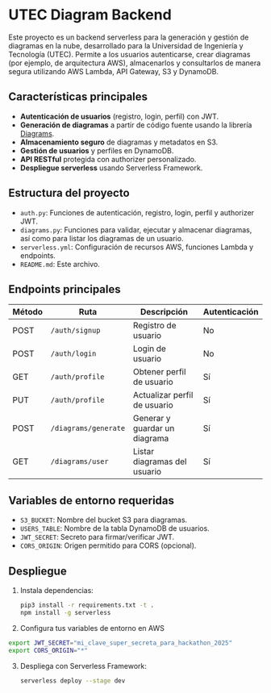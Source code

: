 # UTEC Diagram Backend

Este proyecto es un backend serverless para la generación y gestión de diagramas en la nube, desarrollado para la Universidad de Ingeniería y Tecnología (UTEC). Permite a los usuarios autenticarse, crear diagramas (por ejemplo, de arquitectura AWS), almacenarlos y consultarlos de manera segura utilizando AWS Lambda, API Gateway, S3 y DynamoDB.

## Características principales

- **Autenticación de usuarios** (registro, login, perfil) con JWT.
- **Generación de diagramas** a partir de código fuente usando la librería [Diagrams](https://diagrams.mingrammer.com/).
- **Almacenamiento seguro** de diagramas y metadatos en S3.
- **Gestión de usuarios** y perfiles en DynamoDB.
- **API RESTful** protegida con authorizer personalizado.
- **Despliegue serverless** usando Serverless Framework.

## Estructura del proyecto

- `auth.py`: Funciones de autenticación, registro, login, perfil y authorizer JWT.
- `diagrams.py`: Funciones para validar, ejecutar y almacenar diagramas, así como para listar los diagramas de un usuario.
- `serverless.yml`: Configuración de recursos AWS, funciones Lambda y endpoints.
- `README.md`: Este archivo.

## Endpoints principales

| Método | Ruta                   | Descripción                        | Autenticación |
|--------|------------------------|------------------------------------|---------------|
| POST   | `/auth/signup`         | Registro de usuario                | No            |
| POST   | `/auth/login`          | Login de usuario                   | No            |
| GET    | `/auth/profile`        | Obtener perfil de usuario          | Sí            |
| PUT    | `/auth/profile`        | Actualizar perfil de usuario       | Sí            |
| POST   | `/diagrams/generate`   | Generar y guardar un diagrama      | Sí            |
| GET    | `/diagrams/user`       | Listar diagramas del usuario       | Sí            |

## Variables de entorno requeridas

- `S3_BUCKET`: Nombre del bucket S3 para diagramas.
- `USERS_TABLE`: Nombre de la tabla DynamoDB de usuarios.
- `JWT_SECRET`: Secreto para firmar/verificar JWT.
- `CORS_ORIGIN`: Origen permitido para CORS (opcional).

## Despliegue

1. Instala dependencias:
   ```bash
   pip3 install -r requirements.txt -t .
   npm install -g serverless
   ```

2. Configura tus variables de entorno en AWS
```bash
export JWT_SECRET="mi_clave_super_secreta_para_hackathon_2025"
export CORS_ORIGIN="*"
```

3. Despliega con Serverless Framework:
   ```bash
   serverless deploy --stage dev
   ```
